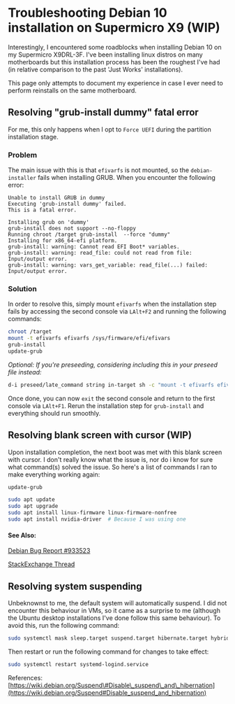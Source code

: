 # Troubleshooting Debian 10 installation on Supermicro X9 \(WIP\)

Interestingly, I encountered some roadblocks when installing Debian 10 on my Supermicro X9DRL-3F. I've been installing linux distros on many motherboards but this installation process has been the roughest I've had \(in relative comparison to the past 'Just Works' installations\).

This page only attempts to document my experience in case I ever need to perform reinstalls on the same motherboard.

## Resolving "grub-install dummy" fatal error

For me, this only happens when I opt to `Force UEFI` during the partition installation stage.

### Problem

The main issue with this is that `efivarfs` is not mounted, so the `debian-installer` fails when installing GRUB. When you encounter the following error:

```text
Unable to install GRUB in dummy
Executing 'grub-install dummy' failed.
This is a fatal error.
```

```text
Installing grub on 'dummy'
grub-install does not support --no-floppy
Running chroot /target grub-install  --force "dummy"
Installing for x86_64-efi platform.
grub-install: warning: Cannot read EFI Boot* variables.
grub-install: warning: read_file: could not read from file: Input/output error.
grub-install: warning: vars_get_variable: read_file(...) failed: Input/output error.
```

### Solution

In order to resolve this, simply mount `efivarfs` when the installation step fails by accessing the second console via `LAlt+F2` and running the following commands:

```bash
chroot /target
mount -t efivarfs efivarfs /sys/firmware/efi/efivars
grub-install
update-grub
```

_Optional: If you're preseeding, considering including this in your preseed file instead:_

```bash
d-i preseed/late_command string in-target sh -c "mount -t efivarfs efivarfs /sys/firmware/efi/efivars; grub-install; update-grub;" 
```

Once done, you can now `exit` the second console and return to the first console via `LAlt+F1`. Rerun the installation step for `grub-install` and everything should run smoothly.

## Resolving blank screen with cursor \(WIP\)

Upon installation completion, the next boot was met with this blank screen with cursor. I don't really know what the issue is, nor do i know for sure what command\(s\) solved the issue. So here's a list of commands I ran to make everything working again:

```bash
update-grub
```

```bash
sudo apt update
sudo apt upgrade
sudo apt install linux-firmware linux-firmware-nonfree
sudo apt install nvidia-driver  # Because I was using one
```

#### See Also:

[Debian Bug Report \#933523](https://bugs.debian.org/cgi-bin/bugreport.cgi?bug=933523)

[StackExchange Thread](https://unix.stackexchange.com/questions/541489/grub-fails-to-install-during-debian-10-installer-re-uefi-supermicro-motherboa)

## Resolving system suspending

Unbeknownst to me, the default system will automatically suspend. I did not encounter this behaviour in VMs, so it came as a surprise to me \(although the Ubuntu desktop installations I've done follow this same behaviour\). To avoid this, run the following command:

```bash
sudo systemctl mask sleep.target suspend.target hibernate.target hybrid-sleep.target
```

Then restart or run the following command for changes to take effect:

```bash
sudo systemctl restart systemd-logind.service
```

References: [https://wiki.debian.org/Suspend\#Disable\_suspend\_and\_hibernation](https://wiki.debian.org/Suspend#Disable_suspend_and_hibernation)






